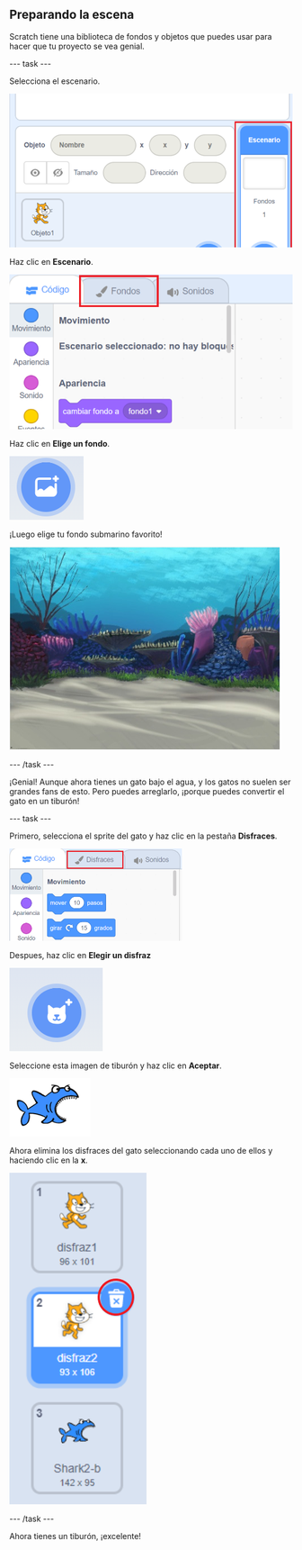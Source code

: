 ## Preparando la escena

Scratch tiene una biblioteca de fondos y objetos que puedes usar para hacer que tu proyecto se vea genial.

\--- task \---

Selecciona el escenario.

![Seleccionando el escenario](images/looksSelectStage.png)

Haz clic en **Escenario**.

![La pestaña Escenario](images/looksBackdrops.png)

Haz clic en **Elige un fondo**.

![El icono Elegir un fondo](images/looksChooseBg.png)

¡Luego elige tu fondo submarino favorito!

![Una escena submarina](images/looksUnderwater.png)

\--- /task \---

¡Genial! Aunque ahora tienes un gato bajo el agua, y los gatos no suelen ser grandes fans de esto. Pero puedes arreglarlo, ¡porque puedes convertir el gato en un tiburón!

\--- task \---

Primero, selecciona el sprite del gato y haz clic en la pestaña **Disfraces**.

![](images/cool2.png)

Despues, haz clic en **Elegir un disfraz**

![](images/cool3.png)

Seleccione esta imagen de tiburón y haz clic en **Aceptar**.

![El disfraz de tiburon](images/looksShark.png)

Ahora elimina los disfraces del gato seleccionando cada uno de ellos y haciendo clic en la **x**.

![](images/coolDeleteCostumes.png)

\--- /task \---

Ahora tienes un tiburón, ¡excelente!